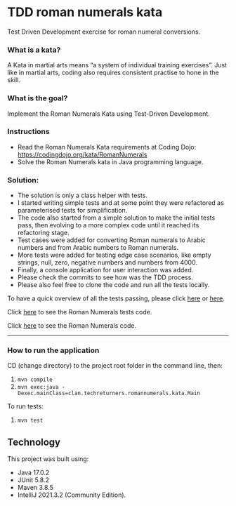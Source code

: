 # TDD roman numerals kata
Test Driven Development exercise for roman numeral conversions.

### What is a kata?

A Kata in martial arts means “a system of individual training exercises”. Just like in martial arts, coding also requires consistent practise to hone in the skill.

### What is the goal?

Implement the Roman Numerals Kata using Test-Driven Development. 

### Instructions

- Read the Roman Numerals Kata requirements at Coding Dojo: https://codingdojo.org/kata/RomanNumerals
- Solve the Roman Numerals kata in Java programming language.

### Solution:
- The solution is only a class helper with tests.
- I started writing simple tests and at some point they were refactored as parameterised tests for simplification.
- The code also started from a simple solution to make the initial tests pass, then evolving to a more complex code until it reached its refactoring stage.
- Test cases were added for converting Roman numerals to Arabic numbers and from Arabic numbers to Roman numerals.
- More tests were added for testing edge case scenarios, like empty strings, null, zero, negative numbers and numbers from 4000.
- Finally, a console application for user interaction was added.
- Please check the commits to see how was the TDD process.
- Please also feel free to clone the code and run all the tests locally.

To have a quick overview of all the tests passing, please click [here](https://htmlpreview.github.io/?https://github.com/abcpaem/tdd-roman-numerals-kata/blob/main/docs/RomanNumeralsTestsResults.html) or [here](https://htmlview.glitch.me/?https://github.com/abcpaem/tdd-roman-numerals-kata/blob/main/docs/RomanNumeralsTestsResults.html).

Click [here](src/test/java/clan/techreturners/romannumerals/kata/RomanNumeralsTests.java) to see the Roman Numerals tests code.

Click [here](src/main/java/clan/techreturners/romannumerals/kata/RomanNumerals.java) to see the Roman Numerals code.

---
### How to run the application
CD (change directory) to the project root folder in the command line, then:
 
1) ``mvn compile``
2) ``mvn exec:java -Dexec.mainClass=clan.techreturners.romannumerals.kata.Main``

To run tests:
1) ``mvn test``
 
## Technology
This project was built using:
- Java 17.0.2
- JUnit 5.8.2
- Maven 3.8.5
- IntelliJ 2021.3.2 (Community Edition).
